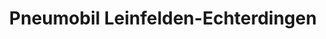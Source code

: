 ---
title: "Pneumobil Leinfelden-Echterdingen"
url: /leinfelden-echterdingen/pneumobil-leinfelden-echterdingen/
shop: Autowerkstatt
---